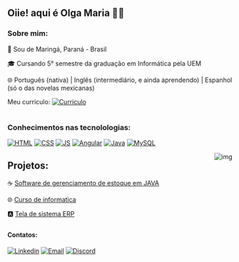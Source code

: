 
## Oiie! aqui é Olga Maria 👩‍💻

### Sobre mim:
🏡 Sou de Maringá, Paraná - Brasil 

🎓 Cursando 5° semestre da graduação em Informática pela UEM

🌐 Português (nativa) | Inglês (intermediário, e ainda aprendendo) | Espanhol (só o das novelas mexicanas)

Meu curriculo: [![Curriculo](https://img.shields.io/badge/Made%20with-LaTeX-1f425f.svg)](https://www.overleaf.com/read/nbjgkmzhrmjz#2c374e)
#

<!--[![XXX]()]()-->
### Conhecimentos nas tecnolologias: 
[![HTML](https://img.shields.io/badge/HTML5-E34F26?style=for-the-badge&logo=html5&logoColor=white)]()
[![CSS](https://img.shields.io/badge/CSS3-1572B6?style=for-the-badge&logo=css3&logoColor=white)]()
[![JS](https://img.shields.io/badge/JavaScript-F7DF1E?style=for-the-badge&logo=javascript&logoColor=black)]()
[![Angular](https://img.shields.io/badge/Angular-DD0031?style=for-the-badge&logo=angular&logoColor=white)]()
[![Java](https://img.shields.io/badge/Java-ED8B00?style=for-the-badge&logo=openjdk&logoColor=white)]()
[![MySQL](https://img.shields.io/badge/MySQL-005C84?style=for-the-badge&logo=mysql&logoColor=white)]()
<!--[![AWS](https://img.shields.io/badge/Amazon_AWS-232F3E?style=for-the-badge&logo=amazon-aws&logoColor=white)]() -->
<img align="right" alt="img" src="https://i.pinimg.com/originals/9d/b1/3f/9db13f4f06bfa1600e970fd32f1851db.gif">

##
## Projetos:
☕ [Software de gerenciamento de estoque em JAVA](https://github.com/OlgaMariaS/Sistema_estoque_em_JAVA)<br/>

🌐 [Curso de informatica](https://github.com/OlgaMariaS/Curso-de-informatica)<br/>

🅰️ [Tela de sistema ERP](https://github.com/OlgaMariaS/Projeto-Menu)<br/>

##
#### Contatos:
[![Linkedin](https://img.shields.io/badge/LinkedIn-0077B5?style=for-the-badge&logo=linkedin&logoColor=white)](https://www.linkedin.com/in/olga-maria/)
[![Email](https://img.shields.io/badge/Gmail-D14836?style=for-the-badge&logo=gmail&logoColor=white)](olgamariasssantos@gmail.com)
[![Discord](https://img.shields.io/badge/Discord-7289DA?style=for-the-badge&logo=discord&logoColor=white)](https://discord.gg/pDptJ7ar)

<!--![Olga GitHub stats](https://github-readme-stats.vercel.app/api?username=OlgaMariaS&show_icons=true&theme=radical)-->
